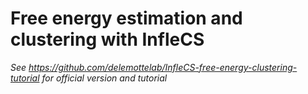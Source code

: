 # Free energy estimation and clustering with InfleCS
_See https://github.com/delemottelab/InfleCS-free-energy-clustering-tutorial for official version and tutorial_
